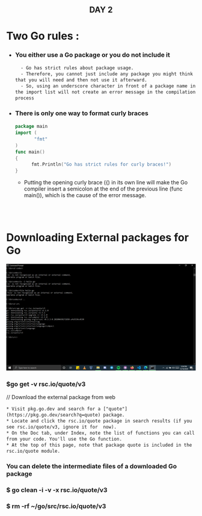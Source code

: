 <p>
  <h2 align="center"> DAY 2</h2>

# Two Go rules :
  * ### You either use a Go package or you do not include it

        
          - Go has strict rules about package usage.
          - Therefore, you cannot just include any package you might think that you will need and then not use it afterward.
          - So, using an underscore character in front of a package name in the import list will not create an error message in the compilation process
        

  * ### There is only one way to format curly braces
    ```GO
    package main
    import (
           "fmt"
    )
    func main()
    {
          fmt.Println("Go has strict rules for curly braces!")
    }
    ```
      * <p>Putting the opening curly brace ({) in its own line will make the Go compiler insert a semicolon at the end of the previous line (func main()), which is the cause of the error message.
      </p> 
  <br>
  <br>
 
  # Downloading External packages for Go 
  
  ![Test Image](externalcode.png) <br />

  <h3>$go get -v rsc.io/quote/v3</h3>  // Download the external package from web 
 
    * Visit pkg.go.dev and search for a ["quote"](https://pkg.go.dev/search?q=quote) package.
    * Locate and click the rsc.io/quote package in search results (if you see rsc.io/quote/v3, ignore it for  now).
    * On the Doc tab, under Index, note the list of functions you can call from your code. You'll use the Go function.
    * At the top of this page, note that package quote is included in the rsc.io/quote module.
  
  ### You can delete the intermediate files of a downloaded Go package
  <h3>$ go clean -i -v -x rsc.io/quote/v3</h3>
  <h3>$ rm -rf ~/go/src/rsc.io/quote/v3</h3>
  </p>



